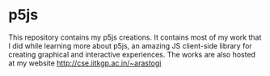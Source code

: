 # p5js
This repository contains my p5js creations.
It contains most of my work that I did while learning more about p5js, an amazing JS client-side library for creating graphical
and interactive experiences. The works are also hosted at my website http://cse.iitkgp.ac.in/~arastogi
